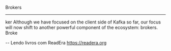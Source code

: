 
Brokers

*****

ker Although we have focused on the client side of Kafka so far, our focus will now shift to another powerful component of the ecosystem: brokers. Broke

--
Lendo livros com ReadEra
https://readera.org
